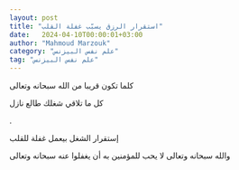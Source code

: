```yaml
---
layout: post
title: "استقرار الرزق يسبّب غفلة القلب"
date:   2024-04-10T00:00:01+03:00
author: "Mahmoud Marzouk"
category: "علم نفس البيزنس"
tag: "علم نفس البيزنس"
---
```



كلما تكون قريبا من الله سبحانه وتعالى

كل ما تلاقي شغلك طالع نازل

.

إستقرار الشغل بيعمل غفلة للقلب

والله سبحانه وتعالى لا يحب للمؤمنين به أن يغفلوا عنه
سبحانه وتعالى
